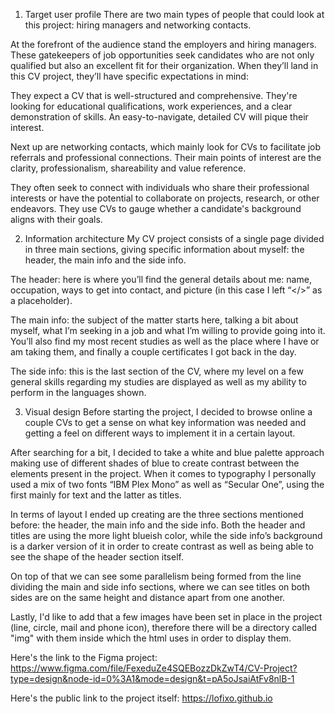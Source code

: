 1) Target user profile
There are two main types of people that could look at this project: hiring managers and networking contacts.

At the forefront of the audience stand the employers and hiring managers. These gatekeepers of job opportunities seek candidates who are not only qualified but also an excellent fit for their organization. When they’ll land in this CV project, they’ll have specific expectations in mind:

They expect a CV that is well-structured and comprehensive. They're looking for educational qualifications, work experiences, and a clear demonstration of skills. An easy-to-navigate, detailed CV will pique their interest.

Next up are networking contacts, which mainly look for CVs to facilitate job referrals and professional connections. Their main points of interest are the clarity, professionalism, shareability and value reference.

They often seek to connect with individuals who share their professional interests or have the potential to collaborate on projects, research, or other endeavors. They use CVs to gauge whether a candidate's background aligns with their goals.


2) Information architecture
My CV project consists of a single page divided in three main sections, giving specific information about myself: the header, the main info and the side info.

The header: here is where you’ll find the general details about me: name, occupation, ways to get into contact, and picture (in this case I left “</>” as a placeholder).

The main info: the subject of the matter starts here, talking a bit about myself, what I’m seeking in a job and what I’m willing to provide going into it. You’ll also find my most recent studies as well as the place where I have or am taking them, and finally a couple certificates I got back in the day.

The side info: this is the last section of the CV, where my level on a few general skills regarding my studies are displayed as well as my ability to perform in the languages shown.


3) Visual design
Before starting the project, I decided to browse online a couple CVs to get a sense on what key information was needed and getting a feel on different ways to implement it in a certain layout.

After searching for a bit, I decided to take a white and blue palette approach making use of different shades of blue to create contrast between the elements present in the project. When it comes to typography I personally used a mix of two fonts “IBM Plex Mono” as well as “Secular One”, using the first mainly for text and the latter as titles.

In terms of layout I ended up creating are the three sections mentioned before: the header, the main info and the side info.
Both the header and titles are using the more light blueish color, while the side info’s background is a darker version of it in order to create contrast as well as being able to see the shape of the header section itself.

On top of that we can see some parallelism being formed from the line dividing the main and side info sections, where we can see titles on both sides are on the same height and distance apart from one another.

Lastly, I'd like to add that a few images have been set in place in the project (line, circle, mail and phone icon), therefore there will be a directory called "img" with them inside which the html uses in order to display them.

Here's the link to the Figma project:
https://www.figma.com/file/FexeduZe4SQEBozzDkZwT4/CV-Project?type=design&node-id=0%3A1&mode=design&t=pA5oJsaiAtFv8nlB-1

Here's the public link to the project itself:
https://lofixo.github.io
